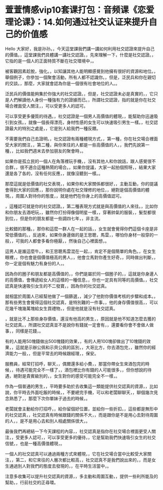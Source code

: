 # 萱萱情感vip10套课打包：音频课《恋爱理论课》：14.如何通过社交认证来提升自己的价值感

Hello 大家好，我是孙孙。，今天這堂課我們講一講如何利用社交認證來提升自己的價值。，這堂課我們具體講一講社交認證。，先來理解一下，什麼是社交認證。，它指的是一個人的正面特質不斷在社交環境中，。

被客觀因素趁脫，強化。，以知讓其他人能明顯感覺到他擁有很好的資源和地位。，舉個例子，你參加一個聚會活動，所有人都不認識你。，但是，泛民兵和你在親切的交談。，那麼，大家就會認為你是一個很有社會地位的人。。

泛民兵的價值能夠集於你強大的社交認證。，但是，社交認證未必是真實的，，它只是人們解讀他人身份一種強有力的證據而已。，所謂社交認證，指的就是你在社交場合裡面受人關注，，可以受更多人的認可。

可以享受更多優質的待遇。，社交認證是一個男人高價值的體現，，能幫助你迅速吸引到女孩。，就像一個長得漂亮，身材性感的女生可以快速吸引男生一樣。，社交認證最大的特別之處是，，它是別人給我們一種反饋。

不需要我們自己去證明。，社交認證有兩種體現方式，，第一種，你在社交場合裡面受大家的關注，，第二種，與你來往的人都是一些高價值的人，，我們先說第一種，，比如我們週末去參加朋友的聚會時，。

如果你是孤立民的一個人在角落裡玩手機，，沒有其他人和你說話，跟人感覺很不合群，，很不適合這種熱鬧的場合。，如果你提議，大家一起拍個照呀，，結果大家還是各了各的，沒有任何反應，，就像沒聽到一樣。。

那麼這就是低價值的社交表現，，如果你和大家關係都很好，，主動互動，你的提議會得到大家的回應，，那你說明你處在社交理修的地位，，絕對是個高價值的體現。，周圍人對待你的態度，，就是他們在你身上的高價值認可。

，這種認可就是你的社交認證。，第二種表現方式就是與高價值的人來往。，比如你和你朋友去酒吧玩，，雖然你打扮得像個明星一樣，，穿著帥氣的服裝，，髮型都很到位，，但是你的朋友都是一些調四七年，，非主流。

比較錯的那種。，那你和這麼一群人在一起的話，，女生就會覺得你們這個卡座是非常低價值的。，反過來，如果你身邊做的是王思聰，馬雲，，哪怕你身材一般穿的一般，，可我的人都會多看你極厭，，然後自己心裡面想，。

這男人是誰這麼牛。，和王思聰馬雲混在一起，，肯定不是個簡單的角色。，在女生眼裡，，你也會是個價值極高的男人，，他會立馬對你產生好奇，，同時做出判斷，，你一定是個有魅力有身份的人，。

因為你的圈子和朋友都是高價值的，，你們是屬於同一個圈子的，，這就是你身邊人的高價值，會傳遞給女人的這樣的一種信息，，你也一定具有同等的高價值。，社交認真是快速吸引女生的不二發寶，，因為你的社交認真。

就相當於周圍人已經幫他做了一個篩選，，減少了他對你價值考核的步驟和成本。，那有些男生會覺得這個社交認真，是特別難的一件事，，他的身存價值很高，，可以花幾千塊幾萬塊給女生買禮物，，但是他就是沒有社交認真。

，就是比不上那些身存價值，還沒有他高的男生，，原因就是他不知道怎麼去獲的社交認真。，所謂社交認真並不是說你有錢就一定會有，，還要看你會不會做人做事，，同樣是花錢，。

有的人能用50塊錢做出500塊錢的效果，，有的人用100塊卻做出了10塊錢的效果，，這就是示辦公佩和示貝公佩的區別，，大哥比方，你去酒包完，，雖然你的經濟能力一般，，但是平常去的時候跟經理，，保安。

服務員，經常打招呼，聊天，，偶爾還多給小費，，那當你帶女生來酒包完的時候，，待遇可能完全不一樣了，，酒包裡比你有錢的人可能很多，，但你想說的待遇，絕對是貴賓級別的，，女生對你的感受可能完全不一樣，。

作為一個普通的男生，，平時要多助於去收集這一類能提供社交認真的資源，，比如說，你平時去外面吃飯的時候，，不要總完手機，可以和老闆聊聊天，，聊個幾次見念熟悉了，，那麼下次你單妹子過去的時候，。

老闆就會主動給你打招呼，，給你留個好位置，並給你一些折扣，，這些都是無形中的社交認真，，社交認真有時候跟錢的關係不大，，而是跟你是不是用心去對待周圍的人，，是不是用心去和別人相處關係很大，。

最後我們再總結一下今天課程的內容，，社交認真是指你在社交場合裡面更受人關注，，受更多人認可，，可以享受更多的優待，，它是幫助我們快速吸引女生的社交信號，，也是一種高價值體現，。

一個人的社交認真可以通過兩種方式來體現，，它在社交場合當中比較受大家關注，，第二，和它來往的人層次都比較高，，社交認真不是我們說出來的，，而是女生通過別人對我們的態度去發現的，，在平時生活當中，。

注意多收集可以提升社交認真的資源，，多主動和周圍互動，，提供一些利所能及的幫助，，行前社交的正尋環。